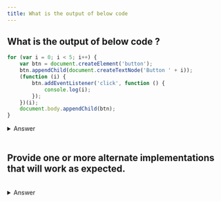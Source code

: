 ```yaml
---
title: What is the output of below code
---
```


## What is the output of below code ?

```javascript
for (var i = 0; i < 5; i++) {
	var btn = document.createElement('button');
	btn.appendChild(document.createTextNode('Button ' + i));
	(function (i) {
		btn.addEventListener('click', function () {
			console.log(i);
		});
	})(i);
	document.body.appendChild(btn);
}
```

<details>
    <summary>Answer</summary>

```javascript
// 4
```

</details>

<br>

## Provide one or more alternate implementations that will work as expected.

<br>

<details>
    <summary>Answer</summary>

```javascript
for (let i = 0; i < 5; i++) {
	var btn = document.createElement('button');
	btn.appendChild(document.createTextNode('Button ' + i));
	(function (i) {
		btn.addEventListener('click', function () {
			console.log(i);
		});
	})(i);
	document.body.appendChild(btn);
}
```

</details>
